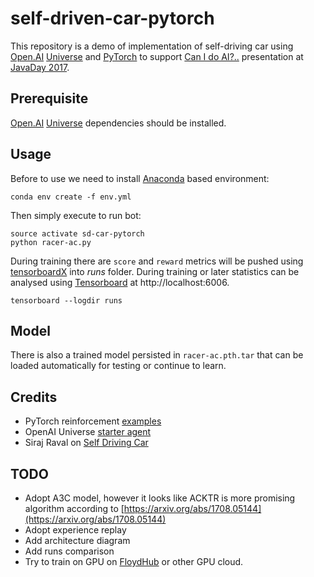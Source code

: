 self-driven-car-pytorch
========================

This repository is a demo of implementation of self-driving car using [Open.AI](https://openai.com/) [Universe](https://github.com/openai/universe) and [PyTorch](http://pytorch.org/) to support [Can I do AI?..](https://www.slideshare.net/IzzetMustafaiev/can-i-do-ai) presentation at [JavaDay 2017](http://javaday.org.ua/izzet-mustafaiev-can-i-do-ml/).

Prerequisite
------------------------

[Open.AI](https://openai.com/) [Universe](https://github.com/openai/universe) dependencies should be installed.

Usage
------------------------

Before to use we need to install [Anaconda](https://conda.io) based environment:

    conda env create -f env.yml

Then simply execute to run bot:

    source activate sd-car-pytorch
    python racer-ac.py

During training there are `score` and `reward` metrics will be pushed using [tensorboardX](https://github.com/lanpa/tensorboard-pytorch) into *runs* folder. During training or later statistics can be analysed using [Tensorboard](https://github.com/tensorflow/tensorboard) at http://localhost:6006.

    tensorboard --logdir runs 

Model
------------------------    

There is also a trained model persisted in `racer-ac.pth.tar` that can be loaded automatically for testing or continue to learn.

Credits
------------------------    

* PyTorch reinforcement [examples](https://github.com/pytorch/examples/tree/master/reinforcement_learning)
* OpenAI Universe [starter agent](https://github.com/openai/universe-starter-agent)
* Siraj Raval on [Self Driving Car](https://github.com/llSourcell/Self-Driving-Car-Demo)

TODO
------------------------    
* Adopt A3C model, however it looks like ACKTR is more promising algorithm according to [https://arxiv.org/abs/1708.05144](https://arxiv.org/abs/1708.05144)
* Adopt experience replay 
* Add architecture diagram
* Add runs comparison
* Try to train on GPU on [FloydHub](https://www.floydhub.com/) or other GPU cloud.